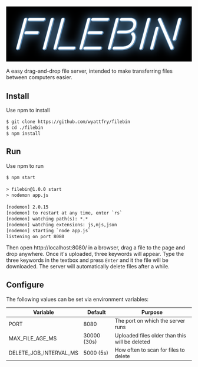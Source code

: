 ![filebin](./public/filebinlogo.png)

A easy drag-and-drop file server, intended to make transferring files between computers easier.

## Install

Use npm to install

```
$ git clone https://github.com/wyattfry/filebin
$ cd ./filebin
$ npm install
```

## Run

Use npm to run

```
$ npm start

> filebin@1.0.0 start
> nodemon app.js

[nodemon] 2.0.15
[nodemon] to restart at any time, enter `rs`
[nodemon] watching path(s): *.*
[nodemon] watching extensions: js,mjs,json
[nodemon] starting `node app.js`
listening on port 8080
```

Then open http://localhost:8080/ in a browser, drag a file to the page and drop anywhere. Once it's uploaded, three keywords will appear. Type the three keywords in the textbox and press `Enter` and it the file will be downloaded. The server will automatically delete files after a while.

## Configure

The following values can be set via environment variables:

|Variable|Default|Purpose|
|--|--|--|
|PORT|8080|The port on which the server runs|
|MAX_FILE_AGE_MS|30000 (30s)|Uploaded files older than this will be deleted|
|DELETE_JOB_INTERVAL_MS|5000 (5s)|How often to scan for files to delete|
